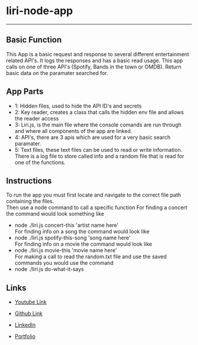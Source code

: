# liri-node-app

**************************
## Basic Function  
This App is a basic request and response to several different entertainment related API's. It logs the responses and has a basic read usage.  This app calls on one of three API's (Spotify, Bands in the town or OMDB). Return basic data on the paramater searched for.

## App Parts

* 1: Hidden files, used to hide the API ID's and secrets  
* 2: Key reader, creates a class that calls the hidden env file and allows the reader access  
* 3: Liri.js, is the main file where the console comands are run through and where all components of the app are linked.  
* 4: API's, there are 3 apis which are used for a very basic search paramater.
* 5: Text files, these text files can be used to read or write information. There is a log file to store called info and a random file that is read for one of the functions.
  
 ## Instructions
To run the app you must first locate and navigate to the correct file path containing the files.  
Then use a node command to call a specific function
For finding a concert the command would look something like   
* node ./liri.js concert-this 'artist name here'    
For finding info on a song the command would look like  
* node ./liri.js spotify-this-song 'song name here'  
For finding info on a movie the command would look like  
* node ./liri.js movie-this 'movie name here'  
For making a call to read the random.txt file and use the saved commands you would use the command  
* node ./liri.js do-what-it-says

## Links
* [Youtube Link](https://youtu.be/cEWLzA3LyCA) 

* [Github Link](https://github.com/Fgailey)

* [LinkedIn](https://www.linkedin.com/in/foster-gailey-391292165/)

* [Portfolio](https://fgailey.github.io/Portfolio-2/)
